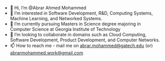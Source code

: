 - 👋 Hi, I’m @Abrar Ahmed Mohammed
- 👀 I’m interested in Software Development, R&D, Computing Systems, Machine Learning, and Networked Systems.
- 🌱 I’m currently pursuing Masters in Science degree majoring in Computer Science at Georgia Institute of Technology
- 💞️ I’m looking to collaborate in domains such as Cloud Computing, Software Development, Product Development, and Computer Networks.
- 📫 How to reach me - mail me on abrar.mohammed@gatech.edu (or) abrarmohammed.work@gmail.com

<!---
AbrarAhmed647/AbrarAhmed647 is a ✨ special ✨ repository because its `README.md` (this file) appears on your GitHub profile.
You can click the Preview link to take a look at your changes.
--->
